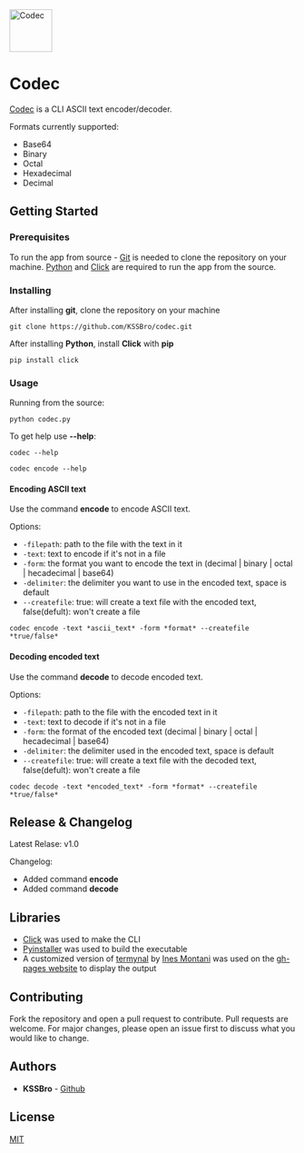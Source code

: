 <img alt="Codec" src="https://raw.githubusercontent.com/KSSBro/codec/gh-pages/public/images/logo.png" height="75">

# Codec
[Codec](https://kssbro.github.io/codec) is a CLI ASCII text encoder/decoder.

Formats currently supported: 
- Base64
- Binary 
- Octal
- Hexadecimal
- Decimal 

## Getting Started

### Prerequisites

To run the app from source - [Git](https://git-scm.com/) is needed to clone the repository on your machine. [Python](https://www.python.org/) and [Click](https://click.palletsprojects.com/en/7.x/) are required to run the app from the source.

### Installing

After installing **git**, clone the repository on your machine

```
git clone https://github.com/KSSBro/codec.git
```

After installing **Python**, install **Click** with **pip**

```
pip install click
```

### Usage

Running from the source:

```
python codec.py
```

To get help use **--help**:

```
codec --help
```

```
codec encode --help
```

#### Encoding ASCII text

Use the command **encode** to encode ASCII text.

Options:

- `-filepath`: path to the file with the text in it 
- `-text`: text to encode if it's not in a file
- `-form`: the format you want to encode the text in (decimal | binary | octal | hecadecimal | base64)
- `-delimiter`: the delimiter you want to use in the encoded text, space is default
- `--createfile`: true: will create a text file with the encoded text, false(defult): won't create a file

```
codec encode -text *ascii_text* -form *format* --createfile *true/false*
```

#### Decoding encoded text

Use the command **decode** to decode encoded text.

Options:

- `-filepath`: path to the file with the encoded text in it 
- `-text`: text to decode if it's not in a file
- `-form`: the format of the encoded text (decimal | binary | octal | hecadecimal | base64)
- `-delimiter`: the delimiter used in the encoded text, space is default
- `--createfile`: true: will create a text file with the decoded text, false(defult): won't create a file

```
codec decode -text *encoded_text* -form *format* --createfile *true/false*
```
    
## Release & Changelog

Latest Relase: v1.0

Changelog:
- Added command **encode**
- Added command **decode**

## Libraries

- [Click](https://click.palletsprojects.com/en/7.x/) was used to make the CLI
- [Pyinstaller](https://www.pyinstaller.org/) was used to build the executable
- A customized version of [termynal](https://github.com/ines/termynal) by [Ines Montani](https://github.com/ines) was used on the [gh-pages website](https://kssbro.github.io/instahunter) to display the output 
 
## Contributing

Fork the repository and open a pull request to contribute.
Pull requests are welcome. For major changes, please open an issue first to discuss what you would like to change.

## Authors

- **KSSBro** - [Github](https://github.com/KSSBro)

## License

[MIT](https://choosealicense.com/licenses/mit/)
